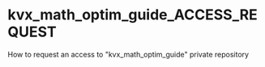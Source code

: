 # kvx_math_optim_guide_ACCESS_REQUEST
How to request an access to "kvx_math_optim_guide" private repository
